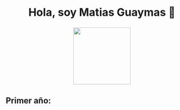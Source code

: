 <h1 align="center">Hola, soy Matias Guaymas 👋</h1>

###

<div align="center">
  <img src="https://github-readme-stats.vercel.app/api/top-langs/?username=MatiasGuaymas&layout=compact" height="150"/>
</div>
  
  
<h2 align="left">Primer año:</h2>

###
